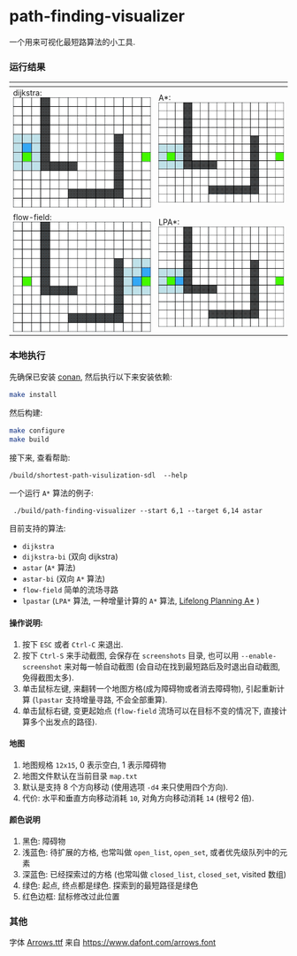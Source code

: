 path-finding-visualizer
=======================

一个用来可视化最短路算法的小工具.

### 运行结果

| <!-- -->                               | <!-- -->                         |
| -------------------------------------- | -------------------------------- |
| dijkstra: ![](misc/dijkstra.gif)       | A*: ![](misc/astar.gif)          |
| flow-field: ![](misc/flow-field.gif)   | LPA*: ![](misc/lpastar.gif)      |

### 本地执行

先确保已安装 [conan](https://conan.io/), 然后执行以下来安装依赖:

```bash
make install
```

然后构建:

```bash
make configure
make build
```

接下来, 查看帮助:

```
/build/shortest-path-visulization-sdl  --help
```

一个运行 `A*` 算法的例子:

```
 ./build/path-finding-visualizer --start 6,1 --target 6,14 astar
```

目前支持的算法:

* `dijkstra`
* `dijkstra-bi` (双向 dijkstra)
* `astar` (`A*` 算法)
* `astar-bi` (双向 `A*` 算法)
* `flow-field` 简单的流场寻路
* `lpastar` (`LPA*` 算法, 一种增量计算的 `A*` 算法,  [Lifelong Planning A*](https://en.wikipedia.org/wiki/Lifelong_Planning_A*) )

#### 操作说明:

1. 按下 `ESC` 或者 `Ctrl-C` 来退出.
2. 按下 `Ctrl-S` 来手动截图, 会保存在 `screenshots` 目录, 也可以用 `--enable-screenshot` 来对每一帧自动截图 (会自动在找到最短路后及时退出自动截图, 免得截图太多).
3. 单击鼠标左键, 来翻转一个地图方格(成为障碍物或者消去障碍物), 引起重新计算 (`lpastar` 支持增量寻路, 不会全部重算).
4. 单击鼠标右键, 变更起始点 (`flow-field` 流场可以在目标不变的情况下, 直接计算多个出发点的路径).

#### 地图

1. 地图规格 `12x15`, 0 表示空白, 1 表示障碍物
2. 地图文件默认在当前目录 `map.txt`
3. 默认是支持 8 个方向移动 (使用选项 `-d4` 来只使用四个方向).
4. 代价: 水平和垂直方向移动消耗 `10`, 对角方向移动消耗 `14` (根号2 倍).

#### 颜色说明

1. 黑色: 障碍物
1. 浅蓝色: 待扩展的方格, 也常叫做 `open_list`, `open_set`, 或者优先级队列中的元素
1. 深蓝色: 已经探索过的方格 (也常叫做 `closed_list`, `closed_set`, visited 数组)
1. 绿色: 起点, 终点都是绿色. 探索到的最短路径是绿色
1. 红色边框: 鼠标修改过此位置

### 其他

字体 [Arrows.ttf](Arrows.ttf) 来自 https://www.dafont.com/arrows.font
